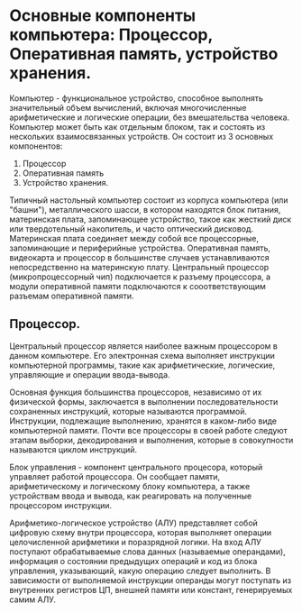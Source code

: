 # Основные компоненты компьютера: Процессор, Оперативная память, устройство хранения. 
Компьютер - функциональное устройство, способное выполнять значительный объем вычислений, включая многочисленные арифметические и логические операции, без вмешательства человека. Компьютер может быть как отдельным блоком, так и состоять из нескольких взаимосвязанных устройств. Он состоит из 3 основных компонентов: 
1. Процессор
2. Оперативная память
3. Устройство хранения.

Типичный настольный компьютер состоит из корпуса компьютера (или "башни"), металлического шасси, в котором находятся блок питания, материнская плата, запоминающее устройство, такое как жесткий диск или твердотельный накопитель, и часто оптический дисковод. Материнская плата соединяет между собой все процессорные, запоминающие и периферийные устройства. Оперативная память, видеокарта и процессор в большинстве случаев устанавливаются непосредственно на материнскую плату. Центральный процессор (микропроцессорный чип) подключается к разъему процессора, а модули оперативной памяти подключаются к сооответствующим разъемам оперативной памяти.
## Процессор.
Центральный процессор является наиболее важным процессором в данном компьютере. Его электронная схема выполняет инструкции компьютерной программы, такие как арифметические, логические, управляющие и операции ввода-вывода.

Основная функция большинства процессоров, независимо от их физической формы, заключается в выполнении последовательности сохраненных инструкций, которые называются программой. Инструкции, подлежащие выполнению, хранятся в каком-либо виде компьютерной памяти. Почти все процессоры в своей работе следуют этапам выборки, декодирования и выполнения, которые в совокупности называются циклом инструкций.

Блок управления - компонент центрального процесора, который управляет работой процессора. Он сообщает памяти, арифметическому и логическому блоку компьютера, а также устройствам ввода и вывода, как реагировать на полученные процессором инструкции.

Арифметико-логическое устройство (АЛУ) представляет собой цифровую схему внутри процессора, которая выполняет операции целочисленной арифметики и поразрядной логики. На вход АЛУ поступают обрабатываемые слова данных (называемые операндами), информация о состоянии предыдущих операций и код из блока управления, указывающий, какую операцию следует выполнить. В зависимости от выполняемой инструкции операнды могут поступать из внутренних регистров ЦП, внешней памяти или констант, генерируемых самим АЛУ.



